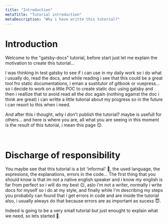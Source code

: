 ```yaml
---
title: "Introduction"
metaTitle: "Tutorial introduction"
metaDescription: "Why i have writte this tutorial?"
---
```


# Introduction

Welcome to the "gatsby-docs" tutorial, before start just let me explain the motivation to create this tutorial...

I was thinking in test gatsby to see if i can use in my daily work so i do what i usually do, read the docs, and while reading i see that this could be a great tool fro static documentations, i eman a sustitutor of gitbook or vuepress... so i decide to work on a little POC to create static doc using gatsby and then i reallize that to avoid read all the doc again (nothing against the doc i think are great) i can writte a little tutorial about my progress so in the future i can resort to this when i need.

And after this i thought, why i don't publish the tutorial? maybe is usefull for others... and here is where you are, all what you are seeing in this moment is the result of this tutorial, i mean this page 😊.

<br/>

# Discharge of responsibility

You maybe see that this tutorial is a bit 'informal' 👻, the used language, the expresions, the explanations, errors in the code... 
The first thing that you should know is that im not a native english speaker and i know my english is far from perfect so i will do my best 😉, aslo i'm not a writer, normally i write docs for myself so i do at my style, and finally while I'm describing my steps you probabily can found that i get errors in code and are inside the tutorial also, i usually always do that because errors are as important as sucess 😇.

Indeed is going to be a very small tutorial but just enought to explain what we need, so lets started 🏁.